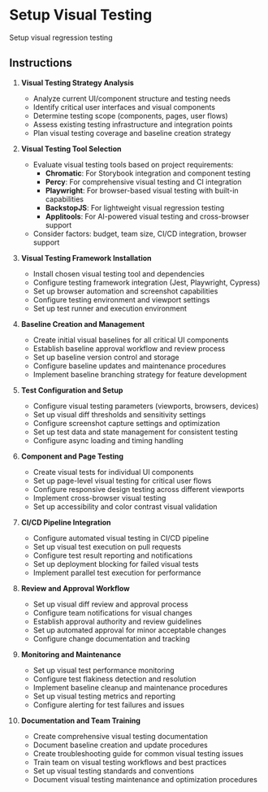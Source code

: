 # Setup Visual Testing

Setup visual regression testing

## Instructions

1. **Visual Testing Strategy Analysis**
   - Analyze current UI/component structure and testing needs
   - Identify critical user interfaces and visual components
   - Determine testing scope (components, pages, user flows)
   - Assess existing testing infrastructure and integration points
   - Plan visual testing coverage and baseline creation strategy

2. **Visual Testing Tool Selection**
   - Evaluate visual testing tools based on project requirements:
     - **Chromatic**: For Storybook integration and component testing
     - **Percy**: For comprehensive visual testing and CI integration
     - **Playwright**: For browser-based visual testing with built-in capabilities
     - **BackstopJS**: For lightweight visual regression testing
     - **Applitools**: For AI-powered visual testing and cross-browser support
   - Consider factors: budget, team size, CI/CD integration, browser support

3. **Visual Testing Framework Installation**
   - Install chosen visual testing tool and dependencies
   - Configure testing framework integration (Jest, Playwright, Cypress)
   - Set up browser automation and screenshot capabilities
   - Configure testing environment and viewport settings
   - Set up test runner and execution environment

4. **Baseline Creation and Management**
   - Create initial visual baselines for all critical UI components
   - Establish baseline approval workflow and review process
   - Set up baseline version control and storage
   - Configure baseline updates and maintenance procedures
   - Implement baseline branching strategy for feature development

5. **Test Configuration and Setup**
   - Configure visual testing parameters (viewports, browsers, devices)
   - Set up visual diff thresholds and sensitivity settings
   - Configure screenshot capture settings and optimization
   - Set up test data and state management for consistent testing
   - Configure async loading and timing handling

6. **Component and Page Testing**
   - Create visual tests for individual UI components
   - Set up page-level visual testing for critical user flows
   - Configure responsive design testing across different viewports
   - Implement cross-browser visual testing
   - Set up accessibility and color contrast visual validation

7. **CI/CD Pipeline Integration**
   - Configure automated visual testing in CI/CD pipeline
   - Set up visual test execution on pull requests
   - Configure test result reporting and notifications
   - Set up deployment blocking for failed visual tests
   - Implement parallel test execution for performance

8. **Review and Approval Workflow**
   - Set up visual diff review and approval process
   - Configure team notifications for visual changes
   - Establish approval authority and review guidelines
   - Set up automated approval for minor acceptable changes
   - Configure change documentation and tracking

9. **Monitoring and Maintenance**
   - Set up visual test performance monitoring
   - Configure test flakiness detection and resolution
   - Implement baseline cleanup and maintenance procedures
   - Set up visual testing metrics and reporting
   - Configure alerting for test failures and issues

10. **Documentation and Team Training**
    - Create comprehensive visual testing documentation
    - Document baseline creation and update procedures
    - Create troubleshooting guide for common visual testing issues
    - Train team on visual testing workflows and best practices
    - Set up visual testing standards and conventions
    - Document visual testing maintenance and optimization procedures